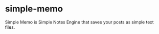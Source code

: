 simple-memo
===========

Simple Memo is Simple Notes Engine that saves your posts as simple text files.
